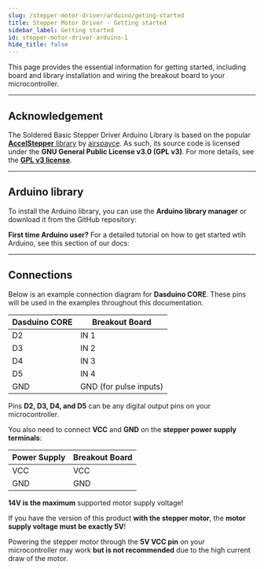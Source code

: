 ```yaml
---
slug: /stepper-motor-driver/arduino/geting-started
title: Stepper Motor Driver - Getting started
sidebar_label: Getting started
id: stepper-motor-driver-arduino-1
hide_title: false
---
```


This page provides the essential information for getting started, including board and library installation and wiring the breakout board to your microcontroller.

---

## Acknowledgement

<InfoBox> The Soldered Basic Stepper Driver Arduino Library is based on the popular [**AccelStepper** library](https://www.airspayce.com/mikem/arduino/AccelStepper/) by [airspayce](https://www.airspayce.com/). As such, its source code is licensed under the **GNU General Public License v3.0 (GPL v3)**. For more details, see the [**GPL v3 license**](https://www.gnu.org/licenses/gpl-3.0.html).</InfoBox>

<CenteredImage src="/img/license/GPL_V3.png" alt="GNU GPL v3" width="150px" />

---

## Arduino library

To install the Arduino library, you can use the **Arduino library manager** or download it from the GitHub repository:
<QuickLink  
  title="Temperature and humidity sensor SHTC3 breakout Arduino library"  
  description="SHTC3 Arduino library by Soldered"  
  url="https://github.com/SolderedElectronics/Soldered-SHTC3-Temperature-Humidity-Sensor-Arduino-Library"  
/>  


<InfoBox>

**First time Arduino user?** For a detailed tutorial on how to get started wtih Arduino, see this section of our docs:

<QuickLink  
  title="Getting started with Arduino"  
  description="A full, comprehensive tutorial on how to fully set up and upload code for the first time on an Arduino board, from scratch!"  
  url="/documentation/arduino/quick-start-guide"  
/>  

</InfoBox>

---

## Connections

Below is an example connection diagram for **Dasduino CORE**. These pins will be used in the examples throughout this documentation.

<CenteredImage src="/img/stepper-motor-driver/motor-driver-connection.jpeg" alt="Basic stepper driver connected to Dasduino CORE" caption="Basic stepper driver connected to Dasduino CORE" width="600px" />

| **Dasduino CORE** | **Breakout Board** |
|------------------|-------------------|
| D2              | IN 1              |
| D3              | IN 2              |
| D4              | IN 3              |
| D5              | IN 4              |
| GND             | GND (for pulse inputs) |

<InfoBox> Pins **D2, D3, D4, and D5** can be any digital output pins on your microcontroller. </InfoBox>

You also need to connect **VCC** and **GND** on the **stepper power supply terminals**:

| **Power Supply** | **Breakout Board** |
|------------------|-------------------|
| VCC              | VCC               |
| GND              | GND               |

<WarningBox> **14V is the maximum** supported motor supply voltage! </WarningBox>

<WarningBox> If you have the version of this product **with the stepper motor**, the **motor supply voltage must be exactly 5V**! </WarningBox>

<InfoBox> Powering the stepper motor through the **5V VCC pin** on your microcontroller may work **but is not recommended** due to the high current draw of the motor. </InfoBox>